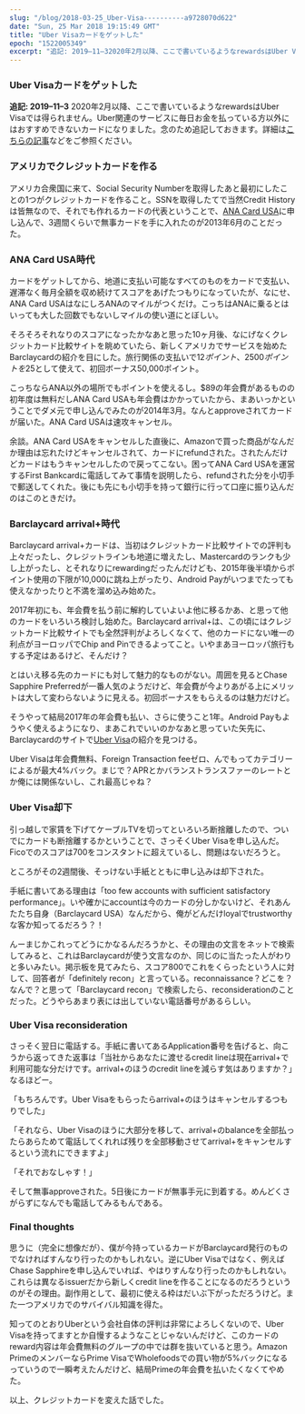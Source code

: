 ```yaml
---
slug: "/blog/2018-03-25_Uber-Visa----------a9728070d622"
date: "Sun, 25 Mar 2018 19:15:49 GMT"
title: "Uber Visaカードをゲットした"
epoch: "1522005349"
excerpt: "追記: 2019–11–32020年2月以降、ここで書いているようなrewardsはUber Visaでは得られません。Uber関連のサービスに毎日お金を払っている方以外にはおすすめできないカードになりました。念のため追記しておきます。詳細はこちらの記事などをご参照ください。"
---
```


### Uber Visaカードをゲットした

**追記: 2019–11–3**
2020年2月以降、ここで書いているようなrewardsはUber Visaでは得られません。Uber関連のサービスに毎日お金を払っている方以外にはおすすめできないカードになりました。念のため追記しておきます。詳細は[こちらの記事](https://www.businessinsider.com/uber-credit-card-review)などをご参照ください。

### アメリカでクレジットカードを作る

アメリカ合衆国に来て、Social Security Numberを取得したあと最初にしたことの1つがクレジットカードを作ること。SSNを取得したてで当然Credit Historyは皆無なので、それでも作れるカードの代表ということで、[ANA Card USA](http://www.anacardusa.com/en/)に申し込んで、3週間くらいで無事カードを手に入れたのが2013年6月のことだった。

### ANA Card USA時代

カードをゲットしてから、地道に支払い可能なすべてのものをカードで支払い、遅滞なく毎月全額を収め続けてスコアをあげたつもりになっていたが、なにせ、ANA Card USAはなにしろANAのマイルがつくだけ。こっちはANAに乗るとはいっても大した回数でもないしマイルの使い道にとぼしい。

そろそろそれなりのスコアになったかなあと思った10ヶ月後、なにげなくクレジットカード比較サイトを眺めていたら、新しくアメリカでサービスを始めたBarclaycardの紹介を目にした。旅行関係の支払いで1$2ポイント、2500ポイントを$25として使えて、初回ボーナス50,000ポイント。

こっちならANA以外の場所でもポイントを使えるし。$89の年会費があるものの初年度は無料だしANA Card USAも年会費はかかっていたから、まあいっかということでダメ元で申し込んでみたのが2014年3月。なんとapproveされてカードが届いた。ANA Card USAは速攻キャンセル。

余談。ANA Card USAをキャンセルした直後に、Amazonで買った商品がなんだか理由は忘れたけどキャンセルされて、カードにrefundされた。されたんだけどカードはもうキャンセルしたので戻ってこない。困ってANA Card USAを運営するFirst Bankcardに電話してみて事情を説明したら、refundされた分を小切手で郵送してくれた。後にも先にも小切手を持って銀行に行って口座に振り込んだのはこのときだけ。

### Barclaycard arrival+時代

Barclaycard arrival+カードは、当初はクレジットカード比較サイトでの評判も上々だったし、クレジットラインも地道に増えたし、Mastercardのランクも少し上がったし、とそれなりにrewardingだったんだけども、2015年後半頃からポイント使用の下限が10,000に跳ね上がったり、Android Payがいつまでたっても使えなかったりと不満を溜め込み始めた。

2017年初にも、年会費を払う前に解約していよいよ他に移るかあ、と思って他のカードをいろいろ検討し始めた。Barclaycard arrival+は、この頃にはクレジットカード比較サイトでも全然評判がよろしくなくて、他のカードにない唯一の利点がヨーロッパでChip and Pinできるよってこと。いやまあヨーロッパ旅行もする予定はあるけど、そんだけ？

とはいえ移る先のカードにも対して魅力的なものがない。周囲を見るとChase Sapphire Preferredが一番人気のようだけど、年会費が今よりあがる上にメリットは大して変わらないように見える。初回ボーナスをもらえるのは魅力だけど。

そうやって結局2017年の年会費も払い、さらに使うこと1年。Android Payもようやく使えるようになり、まあこれでいいのかなあと思っていた矢先に、Barclaycardのサイトで[Uber Visa](https://www.uber.com/c/uber-credit-card/)の紹介を見つける。

Uber Visaは年会費無料、Foreign Transaction feeゼロ、んでもってカテゴリーによるが最大4%バック。まじで？APRとかバランストランスファーのレートとか俺には関係ないし、これ最高じゃね？

### Uber Visa却下

引っ越しで家賃を下げてケーブルTVを切ってといろいろ断捨離したので、ついでにカードも断捨離するかということで、さっそくUber Visaを申し込んだ。Ficoでのスコアは700をコンスタントに超えているし、問題はないだろうと。

ところがその2週間後、そっけない手紙とともに申し込みは却下された。

手紙に書いてある理由は「too few accounts with sufficient satisfactory performance」。いや確かにaccountは今のカードの分しかないけど、それあんたたち自身（Barclaycard USA）なんだから、俺がどんだけloyalでtrustworthyな客か知ってるだろう？！

んーまじかこれってどうにかなるんだろうかと、その理由の文言をネットで検索してみると、これはBarclaycardが使う文言なのか、同じのに当たった人がわりと多いみたい。掲示板を見てみたら、スコア800でこれをくらったという人に対して、回答者が「definitely recon」と言っている。reconnaissance？どこを？なんで？と思って「Barclaycard recon」で検索したら、reconsiderationのことだった。どうやらあまり表には出していない電話番号があるらしい。

### Uber Visa reconsideration

さっそく翌日に電話する。手紙に書いてあるApplication番号を告げると、向こうから返ってきた返事は「当社からあなたに渡せるcredit lineは現在arrival+で利用可能な分だけです。arrival+のほうのcredit lineを減らす気はありますか？」なるほどー。

「もちろんです。Uber Visaをもらったらarrival+のほうはキャンセルするつもりでした」

「それなら、Uber Visaのほうに大部分を移して、arrival+のbalanceを全部払ったらあらためて電話してくれれば残りを全部移動させてarrival+をキャンセルするという流れにできますよ」

「それでおなしゃす！」

そして無事approveされた。5日後にカードが無事手元に到着する。めんどくさがらずになんでも電話してみるもんである。

### Final thoughts

思うに（完全に想像だが）、僕が今持っているカードがBarclaycard発行のものでなければすんなり行ったのかもしれない。逆にUber Visaではなく、例えばChase Sapphireを申し込んでいれば、やはりすんなり行ったのかもしれない。これらは異なるissuerだから新しくcredit lineを作ることになるのだろうというのがその理由。副作用として、最初に使える枠はだいぶ下がっただろうけど。また一つアメリカでのサバイバル知識を得た。

知ってのとおりUberという会社自体の評判は非常によろしくないので、Uber Visaを持ってますとか自慢するようなことじゃないんだけど、このカードのreward内容は年会費無料のグループの中では群を抜いていると思う。Amazon PrimeのメンバーならPrime VisaでWholefoodsでの買い物が5%バックになるっていうので一瞬考えたんだけど、結局Primeの年会費を払いたくなくてやめた。

以上、クレジットカードを変えた話でした。

